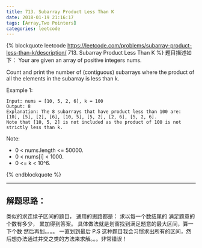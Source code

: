 ```yaml
---
title: 713. Subarray Product Less Than K
date: 2018-01-19 21:16:17
tags: [Array,Two Pointers]
categories: leetcode
---
```



{% blockquote  leetcode https://leetcode.com/problems/subarray-product-less-than-k/description/ 713. Subarray Product Less Than K %}
题目描述如下：
Your are given an array of positive integers nums.

Count and print the number of (contiguous) subarrays where the product of all the elements in the subarray is less than k.

Example 1:

    Input: nums = [10, 5, 2, 6], k = 100
    Output: 8
    Explanation: The 8 subarrays that have product less than 100 are: [10], [5], [2], [6], [10, 5], [5, 2], [2, 6], [5, 2, 6].
    Note that [10, 5, 2] is not included as the product of 100 is not strictly less than k.

Note:
- 0 < nums.length <= 50000.
- 0 < nums[i] < 1000.
- 0 <= k < 10^6.

{% endblockquote %}

---

## 解题思路：

类似的求连续子区间的题目， 通用的思路都是： 求以每一个数结尾的 满足题意的 个数有多少， 累加得到答案。
具体做法就是划窗找到满足题意的最大区间，算一下个数 然后再划。。。。 一直划到最后
P.S 这种题目我会习惯求出所有的区间，然后想办法通过并交之类的方法来求解。。。非常错误！